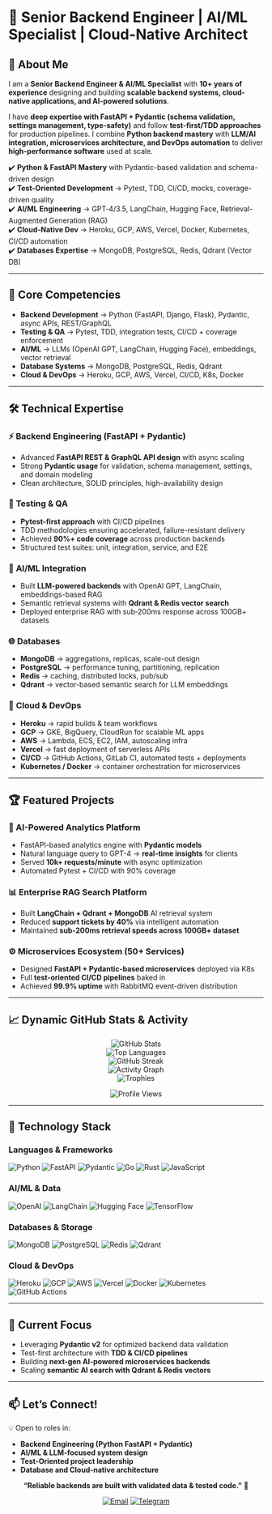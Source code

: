 # 🚀 Senior Backend Engineer | AI/ML Specialist | Cloud-Native Architect  

## 🌟 About Me  

I am a **Senior Backend Engineer & AI/ML Specialist** with **10+ years of experience** designing and building **scalable backend systems, cloud-native applications, and AI-powered solutions**.  

I have **deep expertise with FastAPI + Pydantic (schema validation, settings management, type-safety)** and follow **test-first/TDD approaches** for production pipelines. I combine **Python backend mastery** with **LLM/AI integration, microservices architecture, and DevOps automation** to deliver **high-performance software** used at scale.  

✔️ **Python & FastAPI Mastery** with Pydantic-based validation and schema-driven design  
✔️ **Test-Oriented Development** → Pytest, TDD, CI/CD, mocks, coverage-driven quality  
✔️ **AI/ML Engineering** → GPT‑4/3.5, LangChain, Hugging Face, Retrieval-Augmented Generation (RAG)  
✔️ **Cloud-Native Dev** → Heroku, GCP, AWS, Vercel, Docker, Kubernetes, CI/CD automation  
✔️ **Databases Expertise** → MongoDB, PostgreSQL, Redis, Qdrant (Vector DB)  

---

## 🔑 Core Competencies  

- **Backend Development** → Python (FastAPI, Django, Flask), Pydantic, async APIs, REST/GraphQL  
- **Testing & QA** → Pytest, TDD, integration tests, CI/CD + coverage enforcement  
- **AI/ML** → LLMs (OpenAI GPT, LangChain, Hugging Face), embeddings, vector retrieval  
- **Database Systems** → MongoDB, PostgreSQL, Redis, Qdrant  
- **Cloud & DevOps** → Heroku, GCP, AWS, Vercel, CI/CD, K8s, Docker  

---

## 🛠️ Technical Expertise  

### ⚡ **Backend Engineering (FastAPI + Pydantic)**  
- Advanced **FastAPI REST & GraphQL API design** with async scaling  
- Strong **Pydantic usage** for validation, schema management, settings, and domain modeling  
- Clean architecture, SOLID principles, high-availability design  

### 🧪 **Testing & QA**  
- **Pytest-first approach** with CI/CD pipelines  
- TDD methodologies ensuring accelerated, failure-resistant delivery  
- Achieved **90%+ code coverage** across production backends  
- Structured test suites: unit, integration, service, and E2E  

### 🤖 **AI/ML Integration**  
- Built **LLM-powered backends** with OpenAI GPT, LangChain, embeddings-based RAG  
- Semantic retrieval systems with **Qdrant & Redis vector search**  
- Deployed enterprise RAG with sub‑200ms response across 100GB+ datasets  

### 🌐 **Databases**  
- **MongoDB** → aggregations, replicas, scale-out design  
- **PostgreSQL** → performance tuning, partitioning, replication  
- **Redis** → caching, distributed locks, pub/sub  
- **Qdrant** → vector-based semantic search for LLM embeddings  

### 🚀 **Cloud & DevOps**  
- **Heroku** → rapid builds & team workflows  
- **GCP** → GKE, BigQuery, CloudRun for scalable ML apps  
- **AWS** → Lambda, ECS, EC2, IAM, autoscaling infra  
- **Vercel** → fast deployment of serverless APIs  
- **CI/CD** → GitHub Actions, GitLab CI, automated tests + deployments  
- **Kubernetes / Docker** → container orchestration for microservices  

---

## 🏆 Featured Projects  

### 🔬 AI-Powered Analytics Platform  
- FastAPI-based analytics engine with **Pydantic models**  
- Natural language query to GPT-4 → **real-time insights** for clients  
- Served **10k+ requests/minute** with async optimization  
- Automated Pytest + CI/CD with 90% coverage  

### 📊 Enterprise RAG Search Platform  
- Built **LangChain + Qdrant + MongoDB** AI retrieval system  
- Reduced **support tickets by 40%** via intelligent automation  
- Maintained **sub-200ms retrieval speeds across 100GB+ dataset**  

### ⚙️ Microservices Ecosystem (50+ Services)  
- Designed **FastAPI + Pydantic-based microservices** deployed via K8s  
- Full **test-oriented CI/CD pipelines** baked in  
- Achieved **99.9% uptime** with RabbitMQ event-driven distribution  

---

## 📈 Dynamic GitHub Stats & Activity  

<div align="center">

![GitHub Stats](https://github-readme-stats.vercel.app/api?username=alphadev3296&show_icons=true&theme=tokyonight&count_private=true&hide_border=true)  
![Top Languages](https://github-readme-stats.vercel.app/api/top-langs/?username=alphadev3296&layout=compact&theme=tokyonight&hide_border=true&hide=html)  
![GitHub Streak](https://github-readme-streak-stats.herokuapp.com/?user=alphadev3296&theme=tokyonight&hide_border=true)  
![Activity Graph](https://github-readme-activity-graph.vercel.app/graph?username=alphadev3296&theme=tokyo-night&hide_border=true)  
![Trophies](https://github-profile-trophy.vercel.app/?username=alphadev3296&theme=tokyonight&margin-w=10&margin-h=10&no-frame=true)  

![Profile Views](https://komarev.com/ghpvc/?username=alphadev3296&style=for-the-badge&color=blue)

</div>

---

## 🔧 Technology Stack  

### **Languages & Frameworks**  
![Python](https://img.shields.io/badge/Python-3776AB?style=flat-square&logo=python&logoColor=white) ![FastAPI](https://img.shields.io/badge/FastAPI-009688?style=flat-square&logo=fastapi&logoColor=white) ![Pydantic](https://img.shields.io/badge/Pydantic-E92063?style=flat-square&logo=pydantic&logoColor=white) ![Go](https://img.shields.io/badge/Go-00ADD8?style=flat-square&logo=go&logoColor=white) ![Rust](https://img.shields.io/badge/Rust-000000?style=flat-square&logo=rust&logoColor=white) ![JavaScript](https://img.shields.io/badge/JavaScript-F7DF1E?style=flat-square&logo=javascript&logoColor=black)  

### **AI/ML & Data**  
![OpenAI](https://img.shields.io/badge/OpenAI-412991?style=flat-square&logo=openai&logoColor=white) ![LangChain](https://img.shields.io/badge/LangChain-121212?style=flat-square&logo=chainlink&logoColor=white) ![Hugging Face](https://img.shields.io/badge/Hugging%20Face-FFD21E?style=flat-square&logo=huggingface&logoColor=black) ![TensorFlow](https://img.shields.io/badge/TensorFlow-FF6F00?style=flat-square&logo=tensorflow&logoColor=white)  

### **Databases & Storage**  
![MongoDB](https://img.shields.io/badge/MongoDB-47A248?style=flat-square&logo=mongodb&logoColor=white) ![PostgreSQL](https://img.shields.io/badge/PostgreSQL-336791?style=flat-square&logo=postgresql&logoColor=white) ![Redis](https://img.shields.io/badge/Redis-DC382D?style=flat-square&logo=redis&logoColor=white) ![Qdrant](https://img.shields.io/badge/Qdrant-FF4F00?style=flat-square&logo=qdrant&logoColor=white)  

### **Cloud & DevOps**  
![Heroku](https://img.shields.io/badge/Heroku-430098?style=flat-square&logo=heroku&logoColor=white) ![GCP](https://img.shields.io/badge/GCP-4285F4?style=flat-square&logo=google-cloud&logoColor=white) ![AWS](https://img.shields.io/badge/AWS-232F3E?style=flat-square&logo=amazon-aws&logoColor=white) ![Vercel](https://img.shields.io/badge/Vercel-000000?style=flat-square&logo=vercel&logoColor=white) ![Docker](https://img.shields.io/badge/Docker-2496ED?style=flat-square&logo=docker&logoColor=white) ![Kubernetes](https://img.shields.io/badge/Kubernetes-326CE5?style=flat-square&logo=kubernetes&logoColor=white) ![GitHub Actions](https://img.shields.io/badge/GitHub%20Actions-2088FF?style=flat-square&logo=github-actions&logoColor=white)  

---

## 🎯 Current Focus  

- Leveraging **Pydantic v2** for optimized backend data validation  
- Test-first architecture with **TDD & CI/CD pipelines**  
- Building **next-gen AI-powered microservices backends**  
- Scaling **semantic AI search with Qdrant & Redis vectors**  

---

## 📫 Let’s Connect!  

💡 Open to roles in:  
- **Backend Engineering (Python FastAPI + Pydantic)**  
- **AI/ML & LLM-focused system design**  
- **Test-Oriented project leadership**  
- **Database and Cloud-native architecture**  

<div align="center">

**“Reliable backends are built with validated data & tested code.”** 🚀  

[![Email](https://img.shields.io/badge/Email-D14836?style=for-the-badge&logo=gmail&logoColor=white)](mailto:alpha5611331@gmail.com) 
[![Telegram](https://img.shields.io/badge/Telegram-26A5E4?style=for-the-badge&logo=telegram&logoColor=white)](https://t.me/alpha_develop)  

</div>



